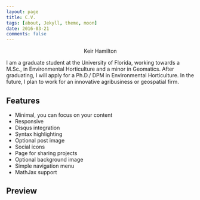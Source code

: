 ```yaml
---
layout: page
title: C.V.
tags: [about, Jekyll, theme, moon]
date: 2016-03-21
comments: false
---
```

    
<center> Keir Hamilton </center>

I am a graduate student at the University of Florida, working towards a M.Sc., in Environmental Horticulture and a minor in Geomatics. After graduating, I will apply for a Ph.D./ DPM in Environmental Horticulture. In the future, I plan to work for an innovative agribusiness or geospatial firm.

## Features
* Minimal, you can focus on your content
* Responsive
* Disqus integration
* Syntax highlighting
* Optional post image
* Social icons
* Page for sharing projects
* Optional background image
* Simple navigation menu
* MathJax support

## Preview

